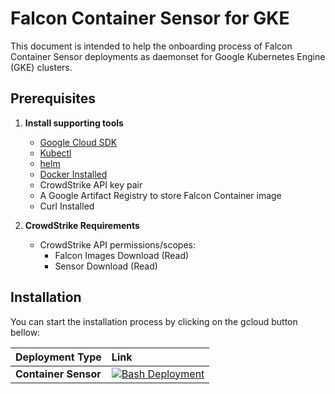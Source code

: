 # Falcon Container Sensor for GKE

This document is intended to help the onboarding process of Falcon Container Sensor deployments as daemonset for Google Kubernetes Engine (GKE) clusters.

## Prerequisites

1. **Install supporting tools**
   - [Google Cloud SDK](https://cloud.google.com/sdk/docs/install-sdk)
   - [Kubectl](https://kubernetes.io/pt-br/docs/reference/kubectl/)
   - [helm](https://helm.sh/)
   - [Docker Installed](https://docs.docker.com/engine/install/)
   - CrowdStrike API key pair
   - A Google Artifact Registry to store Falcon Container image
   - Curl Installed

2. **CrowdStrike Requirements**
   - CrowdStrike API permissions/scopes:
      - Falcon Images Download (Read)
      - Sensor Download (Read)

## Installation

You can start the installation process by clicking on the gcloud button bellow:

| Deployment Type | Link |
|:--| :--|
| **Container Sensor** | [![Bash Deployment](https://gstatic.com/cloudssh/images/open-btn.svg)](https://shell.cloud.google.com/cloudshell/editor?cloudshell_git_repo=https%3A%2F%2Fgithub.com%2Figorschultz%2Ffalcon-container-sensor-gke.git&cloudshell_workspace=gcp&cloudshell_tutorial=docs/install_container_sensor.md) |
